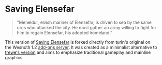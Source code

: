 # Saving Elensefar

> "Meneldur, elvish mariner of Elensefar, is driven to sea by the same orcs who attacked the city. He must gather an army willing to fight for him to regain Elensefar, his adopted homeland."

This version of [Saving Elensefar](https://github.com/moonymeric/Saving_Elensefar) is forked directly from turin's original on the Wesnoth 1.2 [add-ons server](https://add-ons.wesnoth.org/1.2/). It was created as a minimalist alternative to [trewe's version](https://github.com/trewe/Saving_Elensefar) and aims to emphasize traditional gameplay and mainline graphics.
